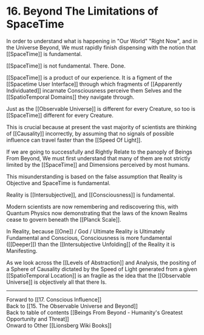 # 16. Beyond The Limitations of SpaceTime

In order to understand what is happening in "Our World" "Right Now", and in the Universe Beyond, We must rapidly finish dispensing with the notion that [[SpaceTime]] is fundamental. 

[[SpaceTime]] is not fundamental. There. Done. 

[[SpaceTime]] is a product of our experience. It is a figment of the [[Spacetime User Interface]] through which fragments of [[Apparently Individuated]] incarnate Consciousness perceive them Selves and the [[SpatioTemporal Domains]] they navigate through. 

Just as the [[Observable Universe]] is different for every Creature, so too is [[SpaceTime]] different for every Creature. 

This is crucial because at present the vast majority of scientists are thinking of [[Causality]] incorrectly, by assuming that no signals of possible influence can travel faster than the [[Speed Of Light]]. 

If we are going to successfully and Rightly Relate to the panoply of Beings From Beyond, We must first understand that many of them are not strictly limited by the [[SpaceTime]] and Dimensions perceived by most humans. 

This misunderstanding is based on the false assumption that Reality is Objective and SpaceTime is fundamental.

Reality is [[Intersubjective]], and [[Consciousness]] is fundamental. 

Modern scientists are now remembering and rediscovering this, with Quantum Physics now demonstrating that the laws of the known Realms cease to govern beneath the [[Planck Scale]]. 

In Reality, because [[One]] / God / Ultimate Reality is Ultimately Fundamental and Conscious, Consciousness is more fundamental ([[Deeper]]) than the [[Intersubjective Unfolding]] of the Reality it is Manifesting. 

As we look across the [[Levels of Abstraction]] and Analysis, the positing of a Sphere of Causality dictated by the Speed of Light generated from a given [[SpatioTemporal Location]] is an fragile as the idea that the [[Observable Universe]] is objectively all that there Is. 

___

Forward to [[17. Conscious Influence]]      
Back to [[15. The Observable Universe and Beyond]]      
Back to table of contents [[Beings From Beyond - Humanity's Greatest Opportunity and Threat]]  
Onward to Other [[Lionsberg Wiki Books]]  